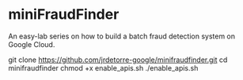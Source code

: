 # miniFraudFinder
An easy-lab series on how to build a batch fraud detection system on Google Cloud.



git clone https://github.com/jrdetorre-google/minifraudfinder.git
cd minifraudfinder
chmod +x enable_apis.sh 
./enable_apis.sh

